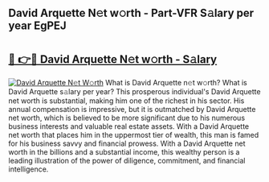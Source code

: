 ## David Arquette N𝚎t w𝚘rth - Part-VFR S𝚊lary per year EgPEJ

# <h2><a href="http://gc3fmt.nevu.top/?p=David+Arquette">🔗 👉🔴 David Arquette N𝚎t w𝚘rth - S𝚊lary</a></h2>

[![David Arquette N𝚎t W𝚘rth](https://i.imgur.com/Oavwk0R.jpeg)](http://gc3fmt.nevu.top/?p=David+Arquette)
What is David Arquette n𝚎t w𝚘rth? What is David Arquette s𝚊lary per year?
This prosperous individual's David Arquette net worth is substantial, making him one of the richest in his sector. His annual compensation is impressive, but it is outmatched by David Arquette net worth, which is believed to be more significant due to his numerous business interests and valuable real estate assets. With a David Arquette net worth that places him in the uppermost tier of wealth, this man is famed for his business savvy and financial prowess. With a David Arquette net worth in the billions and a substantial income, this wealthy person is a leading illustration of the power of diligence, commitment, and financial intelligence.
